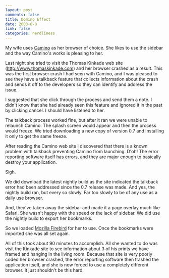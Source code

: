 ```yaml
--- 
layout: post
comments: false
title: Domino Effect
date: 2003-8-8
link: false
categories: nerdliness
---
```

My wife uses <a href="http://www.mozilla.org/projects/camino/">Camino</a> as her browser of choice. She likes to use the sidebar and the way Camino's works is pleasing to her.

Last night she tried to visit the Thomas Kinkade web site (http://www.thomaskinkade.com) and her browser crashed as a result. This was the first browser crash I had seen with Camino, and I was pleased to see they have a talkback feature that collects information about the crash and sends it off to the developers so they can identify and address the issue.

I suggested that she click through the process and send them a note. I didn't know that she had already seen this feature and ignored it in the past by clicking cancel. I should have listened to her.

The talkback process worked fine, but after it ran we were unable to relaunch Camino. The splash screen would appear and then the process would freeze. We tried downloading a new copy of version 0.7 and installing it only to get the same freeze.

After reading the Camino web site I discovered that there is a known problem with talkback preventing Camino from launching. D'oh! The error reporting software itself has errors, and they are major enough to basically destroy your application.

Sigh.

We did download the latest nightly build as the site indicated the talkback error had been addressed since the 0.7 release was made. And yes, the nightly build ran, but every so slowly. Far too slowly to be of any use as a daily use browser.

And, they've taken away the sidebar and made it a page overlay much like Safari. She wasn't happy with the speed or the lack of sidebar. We did use the nightly build to export her bookmarks.

So we loaded <a href="http://www.mozilla.org/products/firebird/">Mozilla Firebird</a> for her to use. Once the bookmarks were imported she was all set again.

All of this took about 90 minutes to accomplish. All she wanted to do was visit the Kinkade site to see information about 3 of his prints we have framed and hanging in the living room. Because that site is very poorly coded her browser crashed, the error reporting software then trashed the application itself, and she is now forced to use a completely different browser. It just shouldn't be this hard.
